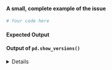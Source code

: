 #### A small, complete example of the issue

```python
# Your code here

```

#### Expected Output

#### Output of ``pd.show_versions()``

<details>
# Paste the output here

</details>

